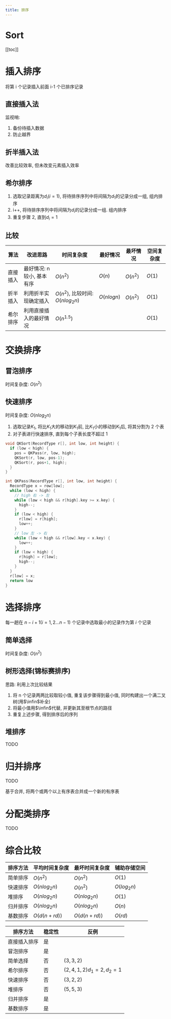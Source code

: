 ```yaml
---
title: 排序
---
```


# Sort

[[toc]]

# 插入排序

将第 i 个记录插入前面 i-1 个已排序记录

## 直接插入法

监视哨:

1. 备份待插入数据
2. 防止越界

## 折半插入法

改善比较效率, 但未改变元素插入效率

## 希尔排序

1. 选取记录距离为$d_i(i=1)$, 将待排序序列中将间隔为$d_1$的记录分成一组, 组内排序
2. i++, 将待排序序列中将间隔为$d_i$的记录分成一组. 组内排序
3. 重复步骤 2, 直到$d_i=1$

## 比较

| 算法     | 改进思路                   | 时间复杂度                       | 最好情况   | 最坏情况 | 空间复杂度 |
| -------- | -------------------------- | -------------------------------- | ---------- | -------- | ---------- |
| 直接插入 | 最好情况: n 较小, 基本有序 | $O(n^2)$                         | $O(n)$     | $O(n^2)$ | $O(1)$     |
| 折半插入 | 利用折半实现确定插入       | $O(n^2)$, 比较时间: $O(nlog_2n)$ | $O(nlogn)$ | $O(n^2)$ | $O(1)$     |
| 希尔排序 | 利用直接插入的最好情况     | $O(n^{1.5})$                     |            |          | $O(1)$     |

# 交换排序

## 冒泡排序

时间复杂度: $O(n^2)$

## 快速排序

时间复杂度: $O(nlog_2n)$

1. 选取记录$K_1$, 将比$K_1$大的移动到$K_1$前, 比$K_1$小的移动到$K_1$后, 将其分割为 2 个表
2. 对子表进行快速排序, 直到每个子表长度不超过 1

```C
void QKSort(RecordType r[], int low, int height) {
  if (low < high) {
    pos = QKPass(r, low, high);
    QKSort(r, low, pos-1);
    QKSort(r, pos+1, high);
  }
}

int QKPass(RecordType r[], int low, int height) {
  RecordType x = row[low];
  while (low < high) {
    // high 右 -> 左
    while (low < high && r[high].key >= x.key) {
      high--;
    }
    if (low < high) {
      r[low] = r[high];
      low++;
    }
    // low 左 -> 右
    while (low < high && r[low].key < x.key) {
      low++;
    }
    if (low < high) {
      r[high] = r[low];
      high--;
    }
  }
  r[low] = x;
  return low
}
```

# 选择排序

每一趟在 $n-i+1(i=1,2...n-1)$ 个记录中选取最小的记录作为第 $i$ 个记录

## 简单选择

时间复杂度: $O(n^2)$

## 树形选择(锦标赛排序)

思路: 利用上次比较结果

1. 将 n 个记录两两比较取较小值, 重复该步骤得到最小值, 同时构建出一个满二叉树(用$\infin$补全)
2. 将最小值用$\infin$代替, 并更新其至根节点的路径
3. 重复上述步骤, 得到排序后的序列

## 堆排序

TODO

# 归并排序

TODO

基于合并, 将两个或两个以上有序表合并成一个新的有序表

# 分配类排序

TODO

# 综合比较

| 排序方法 | 平均时间复杂度 | 最坏时间复杂度 | 辅助存储空间 |
| -------- | -------------- | -------------- | ------------ |
| 简单排序 | $O(n^2)$       | $O(n^2)$       | $O(1)$       |
| 快速排序 | $O(nlog_2n)$   | $O(n^2)$       | $O(log_2n)$  |
| 堆排序   | $O(nlog_2n)$   | $O(nlog_2n)$   | $O(1)$       |
| 归并排序 | $O(nlog_2n)$   | $O(nlog_2n)$   | $O(n)$       |
| 基数排序 | $O(d(n+rd))$   | $O(d(n+rd))$   | $O(rd)$      |

| 排序方法     | 稳定性 | 反例                    |
| ------------ | ------ | ----------------------- |
| 直接插入排序 | 是     |
| 冒泡排序     | 是     |
| 简单选择     | 否     | $(3,3,2)$               |
| 希尔排序     | 否     | $(2,4,1,2)d_1=2, d_2=1$ |
| 快速排序     | 否     | $(3,2,2)$               |
| 堆排序       | 否     | $(5,5,3)$               |
| 归并排序     | 是     |
| 基数排序     | 是     |
